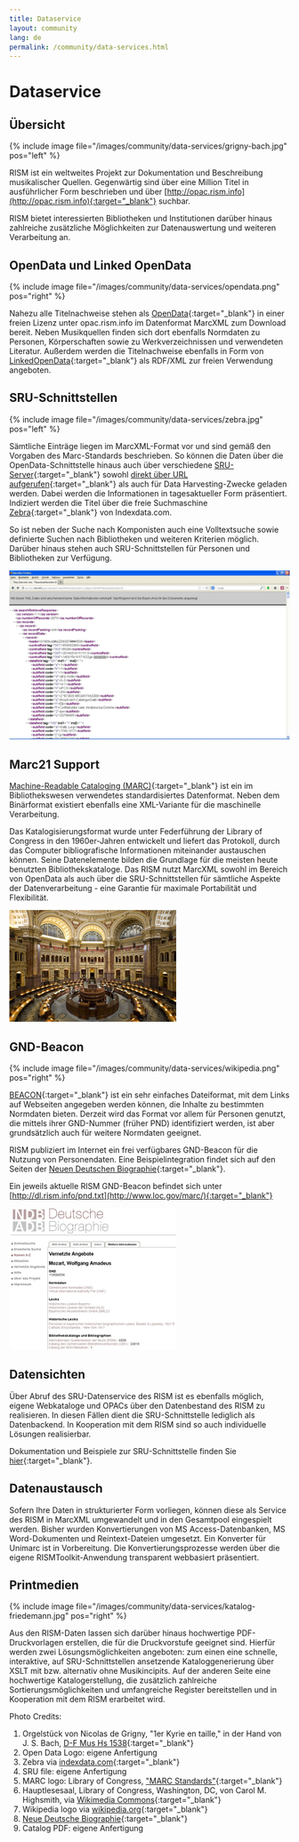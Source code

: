 ```yaml
---
title: Dataservice
layout: community
lang: de
permalink: /community/data-services.html
---
```


# Dataservice

## Übersicht

{% include image file="/images/community/data-services/grigny-bach.jpg" pos="left" %}

RISM ist ein weltweites Projekt zur Dokumentation und Beschreibung musikalischer Quellen. Gegenwärtig sind über eine Million Titel in ausführlicher Form beschrieben und über [http://opac.rism.info](http://opac.rism.info){:target="_blank"} suchbar.

RISM bietet interessierten Bibliotheken und Institutionen darüber hinaus zahlreiche zusätzliche Möglichkeiten zur Datenauswertung und weiteren Verarbeitung an. 

## OpenData und Linked OpenData

{% include image file="/images/community/data-services/opendata.png" pos="right" %}

Nahezu alle Titelnachweise stehen als [OpenData](http://opac.rism.info/index.php?id=8&id=8&L=1){:target="_blank"} in einer freien Lizenz unter opac.rism.info im Datenformat MarcXML zum Download bereit. Neben Musikquellen finden sich dort ebenfalls Normdaten zu Personen, Körperschaften sowie zu Werkverzeichnissen und verwendeten Literatur. Außerdem werden die Titelnachweise ebenfalls in Form von [LinkedOpenData](http://en.wikipedia.org/wiki/Linked_data){:target="_blank"} als RDF/XML zur freien Verwendung angeboten.

## SRU-Schnittstellen

{% include image file="/images/community/data-services/zebra.jpg" pos="left" %}

Sämtliche Einträge liegen im MarcXML-Format vor und sind gemäß den Vorgaben des Marc-Standards beschrieben. So können die Daten über die OpenData-Schnittstelle hinaus auch über verschiedene [SRU-Server](http://www.loc.gov/standards/sru/){:target="_blank"} sowohl [direkt über URL aufgerufen](http://muscat.rism.info/sru){:target="_blank"} als auch für Data Harvesting-Zwecke geladen werden. Dabei werden die Informationen in tagesaktueller Form präsentiert. Indiziert werden die Titel über die freie Suchmaschine [Zebra](http://www.indexdata.com/zebra){:target="_blank"} von Indexdata.com.

So ist neben der Suche nach Komponisten auch eine Volltextsuche sowie definierte Suchen nach Bibliotheken und weiteren Kriterien möglich. Darüber hinaus stehen auch SRU-Schnittstellen für Personen und Bibliotheken zur Verfügung.

![SRU]( /images/community/data-services/SRU-example.jpg)

## Marc21 Support

[Machine-Readable Cataloging (MARC)](http://www.loc.gov/marc/){:target="_blank"} ist ein im Bibliothekswesen verwendetes standardisiertes Datenformat. Neben dem Binärformat existiert ebenfalls eine XML-Variante für die maschinelle Verarbeitung.

Das Katalogisierungsformat wurde unter Federführung der Library of Congress in den 1960er-Jahren entwickelt und liefert das Protokoll, durch das Computer bibliografische Informationen miteinander austauschen können. Seine Datenelemente bilden die Grundlage für die meisten heute benutzten Bibliothekskataloge. Das RISM nutzt MarcXML sowohl im Bereich von OpenData als auch über die SRU-Schnittstellen für sämtliche Aspekte der Datenverarbeitung - eine Garantie für maximale Portabilität und Flexibilität. 

![LOC]( /images/community/data-services/loc.jpg)

## GND-Beacon

{% include image file="/images/community/data-services/wikipedia.png" pos="right" %}

[BEACON](http://meta.wikimedia.org/wiki/BEACON){:target="_blank"} ist ein sehr einfaches Dateiformat, mit dem Links auf Webseiten angegeben werden können, die Inhalte zu bestimmten Normdaten bieten. Derzeit wird das Format vor allem für Personen genutzt, die mittels ihrer GND-Nummer (früher PND) identifiziert werden, ist aber grundsätzlich auch für weitere Normdaten geeignet.

RISM publiziert im Internet ein frei verfügbares GND-Beacon für die Nutzung von Personendaten. Eine Beispielintegration findet sich auf den Seiten der [Neuen Deutschen Biographie](http://www.deutsche-biographie.de/index.html){:target="_blank"}.

Ein jeweils aktuelle RISM GND-Beacon befindet sich unter [http://dl.rism.info/pnd.txt](http://www.loc.gov/marc/){:target="_blank"}

![NDB]( /images/community/data-services/NDB.jpg)

## Datensichten

Über Abruf des SRU-Datenservice des RISM ist es ebenfalls möglich, eigene Webkataloge und OPACs über den Datenbestand des RISM zu realisieren. In diesen Fällen dient die SRU-Schnittstelle lediglich als Datenbackend. In Kooperation mit dem RISM sind so auch individuelle Lösungen realisierbar. 

Dokumentation und Beispiele zur SRU-Schnittstelle finden Sie [hier](https://github.com/rism-ch/muscat/wiki/SRU){:target="_blank"}.

## Datenaustausch

Sofern Ihre Daten in strukturierter Form vorliegen, können diese als Service des RISM in MarcXML umgewandelt und in den Gesamtpool eingespielt werden. Bisher wurden Konvertierungen von MS Access-Datenbanken, MS Word-Dokumenten und Reintext-Dateien umgesetzt. Ein Konverter für Unimarc ist in Vorbereitung. Die Konvertierungsprozesse werden über die eigene RISMToolkit-Anwendung transparent webbasiert präsentiert.

## Printmedien

{% include image file="/images/community/data-services/katalog-friedemann.jpg" pos="right" %}

Aus den RISM-Daten lassen sich darüber hinaus hochwertige PDF-Druckvorlagen erstellen, die für die Druckvorstufe geeignet sind. Hierfür werden zwei Lösungsmöglichkeiten angeboten: zum einen eine schnelle, interaktive, auf SRU-Schnittstellen ansetzende Kataloggenerierung über XSLT mit bzw. alternativ ohne Musikincipits. Auf der anderen Seite eine hochwertige Katalogerstellung, die zusätzlich zahlreiche Sortierungsmöglichkeiten und umfangreiche Register bereitstellen und in Kooperation mit dem RISM erarbeitet wird. 

Photo Credits:

1. Orgelstück von Nicolas de Grigny, "1er Kyrie en taille," in der Hand von J. S. Bach, [D-F Mus Hs 1538](http://opac.rism.info/search?documentid=455002348){:target="_blank"}
2. Open Data Logo: eigene Anfertigung
3. Zebra via [indexdata.com](http://www.indexdata.com/zebra){:target="_blank"}
4. SRU file: eigene Anfertigung
5. MARC logo: Library of Congress, ["MARC Standards"](http://www.loc.gov/marc/){:target="_blank"}
6. Hauptlesesaal, Library of Congress, Washington, DC, von Carol M. Highsmith, via [Wikimedia Commons](https://commons.wikimedia.org/wiki/File:LOC_Main_Reading_Room_Highsmith.jpg){:target="_blank"}
7. Wikipedia logo via [wikipedia.org](http://www.wikipedia.org/){:target="_blank"}
8. [Neue Deutsche Biographie](http://www.deutsche-biographie.de/index.html){:target="_blank"}
9. Catalog PDF: eigene Anfertigung